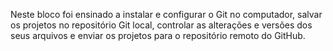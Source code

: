 Neste bloco foi ensinado a instalar e configurar o Git no computador, salvar os projetos no repositório Git local, controlar as alterações e versões dos seus arquivos e enviar os projetos para o repositório remoto do GitHub.